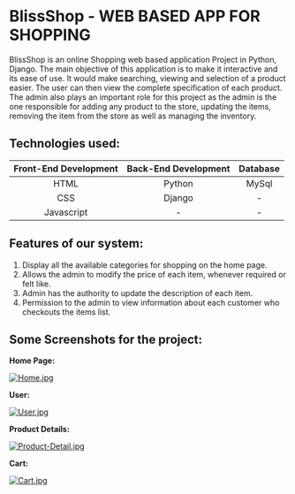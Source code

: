 # BlissShop - WEB BASED APP FOR SHOPPING

BlissShop is an online Shopping web based application Project in Python, Django. The main objective of this application is to make it interactive and its ease of use. It would make searching, viewing and selection of a product easier. The user can then view the complete specification of each product. The admin also plays an important role for this project as the admin is the one responsible for adding any product to the store, updating the items, removing the item from the store as well as managing the inventory. 

## Technologies used:

Front-End Development  | Back-End Development |    Database     |
:----------------------: | :---------------------: | :---------------: |
HTML           |        Python        |      MySql      |
CSS            |        Django        |        -              
Javascript     |          -           |        -

## Features of our system:
1. Display all the available categories for shopping on the home page.
2. Allows the admin to modify the price of each item, whenever required or felt like.
3. Admin has the authority to update the description of each item.
4. Permission to the admin to view information about each customer who checkouts the items list.

## Some Screenshots for the project:

**Home Page:**

[![Home.jpg](https://i.postimg.cc/Y9vVjZCt/Home.jpg)](https://postimg.cc/njtTPdmW)

**User:**

[![User.jpg](https://i.postimg.cc/jjH4xrfp/User.jpg)](https://postimg.cc/jWj7cmZc)

**Product Details:**

[![Product-Detail.jpg](https://i.postimg.cc/tTn4j98b/Product-Detail.jpg)](https://postimg.cc/mzRs3Wbp)

**Cart:**

[![Cart.jpg](https://i.postimg.cc/VvyG7Fjw/Cart.jpg)](https://postimg.cc/r0JNsxnZ)



